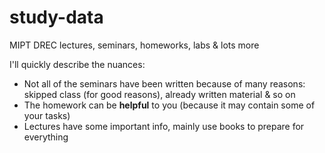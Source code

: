 # study-data
MIPT DREC lectures, seminars, homeworks, labs &amp; lots more

I'll quickly describe the nuances:

* Not all of the seminars have been written because of many reasons: skipped class (for good reasons), already written material & so on
* The homework can be **helpful** to you (because it may contain some of your tasks)
* Lectures have some important info, mainly use books to prepare for everything
